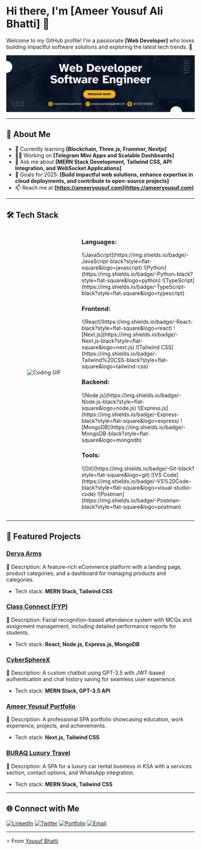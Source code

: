 # Hi there, I'm [Ameer Yousuf Ali Bhatti] 👋

Welcome to my GitHub profile! I'm a passionate **[Web Developer]** who loves building impactful software solutions and exploring the latest tech trends. 🌟

![Profile Banner](https://github.com/yousufalipk/yousufalipk/blob/main/banner.png)

---

## 🚀 About Me

- 🌱 Currently learning **[Blockchain, Three.js, Frammer, Nextjs]**  
- 👨‍💻 Working on **[Telegram Mini Apps and Scalable Dashboards]**  
- 💬 Ask me about **[MERN Stack Development, Tailwind CSS, API Integration, and WebSocket Applications]**  
- 🎯 Goals for 2025: **[Build impactful web solutions, enhance expertise in cloud deployments, and contribute to open-source projects]**  
- 📫 Reach me at **[https://ameeryousuf.com](https://ameeryousuf.com)**  

---

## 🛠️ Tech Stack

<div style="display: flex; align-items: center;">
  <div style="flex: 40%; text-align: center;">
    <img src="https://media4.giphy.com/media/v1.Y2lkPTc5MGI3NjExY2xuNmNvcTR4aTVzYmVwdXNqNDd6OTd6NzJ0enUxOGZqNGk4MGlwdiZlcD12MV9pbnRlcm5hbF9naWZfYnlfaWQmY3Q9Zw/VTtANKl0beDFQRLDTh/giphy.gif" alt="Coding GIF" width="100%" />
  </div>
  <div style="flex: 60%;">
    <h3>Languages:</h3>
    <p>
      ![JavaScript](https://img.shields.io/badge/-JavaScript-black?style=flat-square&logo=javascript)
      ![Python](https://img.shields.io/badge/-Python-black?style=flat-square&logo=python)
      ![TypeScript](https://img.shields.io/badge/-TypeScript-black?style=flat-square&logo=typescript)
    </p>
    <h3>Frontend:</h3>
    <p>
      ![React](https://img.shields.io/badge/-React-black?style=flat-square&logo=react)
      ![Next.js](https://img.shields.io/badge/-Next.js-black?style=flat-square&logo=next.js)
      ![Tailwind CSS](https://img.shields.io/badge/-Tailwind%20CSS-black?style=flat-square&logo=tailwind-css)
    </p>
    <h3>Backend:</h3>
    <p>
      ![Node.js](https://img.shields.io/badge/-Node.js-black?style=flat-square&logo=node.js)
      ![Express.js](https://img.shields.io/badge/-Express-black?style=flat-square&logo=express)
      ![MongoDB](https://img.shields.io/badge/-MongoDB-black?style=flat-square&logo=mongodb)
    </p>
    <h3>Tools:</h3>
    <p>
      ![Git](https://img.shields.io/badge/-Git-black?style=flat-square&logo=git)
      ![VS Code](https://img.shields.io/badge/-VS%20Code-black?style=flat-square&logo=visual-studio-code)
      ![Postman](https://img.shields.io/badge/-Postman-black?style=flat-square&logo=postman)
    </p>
  </div>
</div>

---

## 📂 Featured Projects

### [Derya Arms](https://github.com/yousufalipk/derya-arms)
🚀 Description: A feature-rich eCommerce platform with a landing page, product categories, and a dashboard for managing products and categories.

- Tech stack: **MERN Stack, Tailwind CSS**

### [Class Connect (FYP)](https://github.com/yousufalipk/class-connect)
🚀 Description: Facial recognition-based attendance system with MCQs and assignment management, including detailed performance reports for students.

- Tech stack: **React, Node.js, Express.js, MongoDB**

### [CyberSphereX](https://github.com/yousufalipk/cyberspherex)
🚀 Description: A custom chatbot using GPT-3.5 with JWT-based authentication and chat history saving for seamless user experience.

- Tech stack: **MERN Stack, GPT-3.5 API**

### [Ameer Yousuf Portfolio](https://ameeryousuf.com)
🚀 Description: A professional SPA portfolio showcasing education, work experience, projects, and achievements.

- Tech stack: **Next.js, Tailwind CSS**

### [BURAQ Luxury Travel](https://github.com/yousufalipk/buraq-luxury-travel)
🚀 Description: A SPA for a luxury car rental business in KSA with a services section, contact options, and WhatsApp integration.

- Tech stack: **MERN Stack, Tailwind CSS**

---

## 🌐 Connect with Me

[![LinkedIn](https://img.shields.io/badge/-LinkedIn-blue?style=flat-square&logo=linkedin&logoColor=white)](https://linkedin.com/in/yousufalipk)
[![Twitter](https://img.shields.io/badge/-Twitter-blue?style=flat-square&logo=twitter&logoColor=white)](https://twitter.com/yousufbhatti786)
[![Portfolio](https://img.shields.io/badge/-Portfolio-black?style=flat-square&logo=web)](https://ameeryousuf.com)
[![Email](https://img.shields.io/badge/-Email-black?style=flat-square&logo=gmail&logoColor=white)](mailto:ameeryousuf.pk@gmail.com)

---

⭐️ From [Yousuf Bhatti](https://github.com/yousufalipk)
